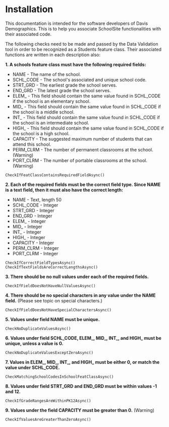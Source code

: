 # Installation

This documentation is intended for the software developers of Davis Demographics. This is to help you associate SchoolSite functionalities with their associated code.

The following checks need to be made and passed by the Data Validation tool in order to be recognized as a Students feature class. Their associated functions are written in each description also:

**1. A schools feature class must have the following required fields:**

* NAME - The name of the school.
* SCHL_CODE - The school's associated and unique school code.
* STRT_GRD - The earliest grade the school serves.
* END_GRD - The latest grade the school serves.
* ELEM_ - This field should contain the same value found in SCHL_CODE if the school is an elementary school. 
* MID_ - This field should contain the same value found in SCHL_CODE if the school is a middle school. 
* INT_ - This field should contain the same value found in SCHL_CODE if the school is an intermediate school. 
* HIGH_ - This field should contain the same value found in SCHL_CODE if the school is a high school. 
* CAPACITY - The suggested maximum number of students that can attend this school.
* PERM_CLRM - The number of permanent classrooms at the school. (Warning)
* PORT_CLRM - The number of portable classrooms at the school. (Warning)

`CheckIfFeatClassContainsRequiredFieldAsync()`

**2. Each of the required fields must be the correct field type. Since NAME is a text field, then it must also have the correct length:**

* NAME - Text, length 50
* SCHL_CODE - Integer
* STRT_GRD - Integer
* END_GRD - Integer
* ELEM_ - Integer
* MID_ - Integer
* INT_ - Integer
* HIGH_ - Integer
* CAPACITY - Integer
* PERM_CLRM - Integer
* PORT_CLRM - Integer

`CheckIfCorrectFieldTypesAsync()` 
`CheckIfTextFieldsAreCorrectLengthsAsync()`

**3. There should be no null values under each of the required fields.**

`CheckIfFieldDoesNotHaveNullValuesAsync()`

**4. There should be no special characters in any value under the NAME field.** (Please see topic on special characters.)

`CheckIfFieldDoesNotHaveSpecialCharactersAsync()`

**5. Values under field NAME must be unique.**

`CheckNoDuplicateValuesAsync()`

**6. Values under field SCHL_CODE, ELEM_, MID_, INT_, and HIGH_ must be unique, unless a value is 0.**

`CheckNoDuplicateValuesExceptZeroAsync()`

**7. Values in ELEM_, MID_, INT_, and HIGH_ must be either 0, or match the value under SCHL_CODE.**

`CheckMatchingSchoolCodesInSchoolFeatClassAsync()`

**8. Values under field STRT_GRD and END_GRD must be within values -1 and 12.**

`CheckIfGradeRangesAreWithinPK12Async()`

**9. Values under the field CAPACITY must be greater than 0.** (Warning)

`CheckIfValuesAreGreaterThanZeroAsync()`

